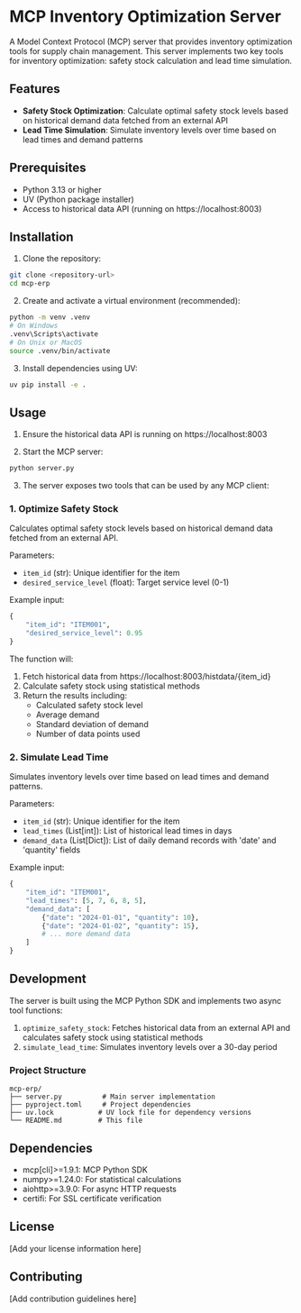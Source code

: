 # MCP Inventory Optimization Server

A Model Context Protocol (MCP) server that provides inventory optimization tools for supply chain management. This server implements two key tools for inventory optimization: safety stock calculation and lead time simulation.

## Features

- **Safety Stock Optimization**: Calculate optimal safety stock levels based on historical demand data fetched from an external API
- **Lead Time Simulation**: Simulate inventory levels over time based on lead times and demand patterns

## Prerequisites

- Python 3.13 or higher
- UV (Python package installer)
- Access to historical data API (running on https://localhost:8003)

## Installation

1. Clone the repository:
```bash
git clone <repository-url>
cd mcp-erp
```

2. Create and activate a virtual environment (recommended):
```bash
python -m venv .venv
# On Windows
.venv\Scripts\activate
# On Unix or MacOS
source .venv/bin/activate
```

3. Install dependencies using UV:
```bash
uv pip install -e .
```

## Usage

1. Ensure the historical data API is running on https://localhost:8003

2. Start the MCP server:
```bash
python server.py
```

3. The server exposes two tools that can be used by any MCP client:

### 1. Optimize Safety Stock

Calculates optimal safety stock levels based on historical demand data fetched from an external API.

Parameters:
- `item_id` (str): Unique identifier for the item
- `desired_service_level` (float): Target service level (0-1)

Example input:
```python
{
    "item_id": "ITEM001",
    "desired_service_level": 0.95
}
```

The function will:
1. Fetch historical data from https://localhost:8003/histdata/{item_id}
2. Calculate safety stock using statistical methods
3. Return the results including:
   - Calculated safety stock level
   - Average demand
   - Standard deviation of demand
   - Number of data points used

### 2. Simulate Lead Time

Simulates inventory levels over time based on lead times and demand patterns.

Parameters:
- `item_id` (str): Unique identifier for the item
- `lead_times` (List[int]): List of historical lead times in days
- `demand_data` (List[Dict]): List of daily demand records with 'date' and 'quantity' fields

Example input:
```python
{
    "item_id": "ITEM001",
    "lead_times": [5, 7, 6, 8, 5],
    "demand_data": [
        {"date": "2024-01-01", "quantity": 10},
        {"date": "2024-01-02", "quantity": 15},
        # ... more demand data
    ]
}
```

## Development

The server is built using the MCP Python SDK and implements two async tool functions:

1. `optimize_safety_stock`: Fetches historical data from an external API and calculates safety stock using statistical methods
2. `simulate_lead_time`: Simulates inventory levels over a 30-day period

### Project Structure

```
mcp-erp/
├── server.py          # Main server implementation
├── pyproject.toml     # Project dependencies
├── uv.lock           # UV lock file for dependency versions
└── README.md         # This file
```

## Dependencies

- mcp[cli]>=1.9.1: MCP Python SDK
- numpy>=1.24.0: For statistical calculations
- aiohttp>=3.9.0: For async HTTP requests
- certifi: For SSL certificate verification

## License

[Add your license information here]

## Contributing

[Add contribution guidelines here]
